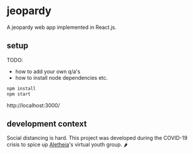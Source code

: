 # jeopardy
A jeopardy web app implemented in React.js.

## setup
TODO:
- how to add your own q/a's
- how to install node dependencies etc.
```bash
npm install
npm start
```
http://localhost:3000/

## development context
Social distancing is hard. This project was developed during the COVID-19 crisis to spice up [Aletheia](https://www.aletheia.org/)'s virtual youth group. 🌶️
